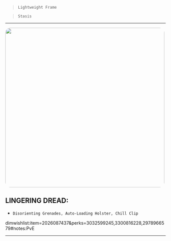 > `Lightweight Frame`

> `Stasis`

---

<img src="https://bungie.net/common/destiny2_content/screenshots/2026087437.jpg" width="500px" style="border-radius: 16px">

## LINGERING DREAD:

-   `Disorienting Grenades, Auto-Loading Holster, Chill Clip`

dimwishlist:item=2026087437&perks=3032599245,3300816228,2978966579#notes:PvE

---
